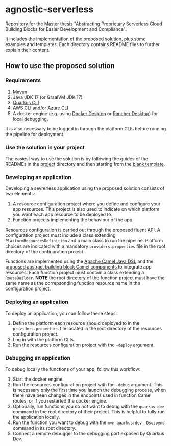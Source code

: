 # agnostic-serverless

Repository for the Master thesis "Abstracting Proprietary Serverless Cloud Building Blocks for Easier Development and Compliance".

It includes the implementation of the proposed solution, plus some examples and templates. Each directory contains README files to further explain their content. 


## How to use the proposed solution

### Requirements

1. [Maven](https://maven.apache.org/)
2. Java JDK 17 (or GraalVM JDK 17)
3. [Quarkus CLI](https://quarkus.io/get-started/)
4. [AWS CLI](https://aws.amazon.com/cli/) and/or [Azure CLI](https://learn.microsoft.com/en-us/cli/azure/install-azure-cli)
5. A docker engine (e.g. using [Docker Desktop](https://www.docker.com/products/docker-desktop/) or [Rancher Desktop](https://rancherdesktop.io/)) for local debugging.

It is also necessary to be logged in through the platform CLIs before running the pipeline for deployment.

### Use the solution in your project

The easiest way to use the solution is by following the guides of the READMEs in the [project](https://github.com/rovati/agnostic-serverless/tree/main/project) directory and then starting from the [blank template](https://github.com/rovati/agnostic-serverless/tree/main/templates/tpl-blank).

### Developing an application

Developing a sevrerless application using the proposed solution consists of two elements:

1. A resource configuration project where you define and configure your app resources. This project is also used to indicate on which platform you want each app resource to be deployed to.
2. Function projects implementing the behaviour of the app.

Resources configuration is carried out through the proposed fluent API. A configuration project must include a class extending `PlatformResourcesDefinition` and a main class to run the pipeline. Platform choices are indicated with a mandatory `providers.properties` file in the root directory of the configuration project.

Functions are implemented using the [Apache Camel Java DSL](https://camel.apache.org/manual/java-dsl.html) and the [proposed abstract building block Camel components](https://github.com/rovati/agnostic-serverless/tree/main/project/apache-components) to integrate app resources. Each function project must contain a class extending a `RouteBuilder`. **NOTE** the root directory of the function project must have the same name as the correpsonding function resource name in the configuration project.


### Deploying an application

To deploy an application, you can follow these steps:

1. Define the platform each resource should deployed to in the `providers.properties` file located in the root directory of the resources configuration project.
2. Log in with the platform CLIs.
3. Run the resources configuration project with the `-deploy` argument.

### Debugging an application

To debug locally the functions of your app, follow this workflow:

1. Start the docker engine.
2. Run the resources configuration project with the `-debug` argument. This is necessary only the first time you launch the debugging process, when there have been changes in the endpoints used in function Camel routes, or if you restarted the docker engine.
3. Optionally, run functions you do *not* want to debug with the `quarkus dev` command in the root directory of their project. This is helpful to fully run the application locally.
4. Run the function you want to debug with the `mvn quarkus:dev -Dsuspend` command in its root directory.
5. Connect a remote debugger to the debugging port exposed by Quarkus Dev.